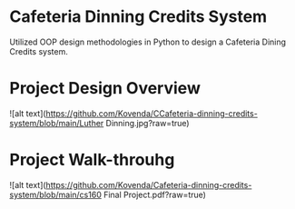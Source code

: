 # Cafeteria Dinning Credits System
Utilized OOP design methodologies in Python to design a Cafeteria Dining Credits system.

# Project Design Overview
![alt text](https://github.com/Kovenda/CCafeteria-dinning-credits-system/blob/main/Luther Dinning.jpg?raw=true)

# Project Walk-throuhg
![alt text](https://github.com/Kovenda/Cafeteria-dinning-credits-system/blob/main/cs160 Final Project.pdf?raw=true)
